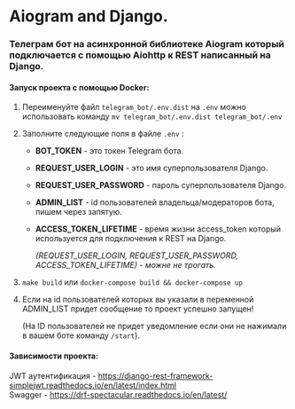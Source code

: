 # Aiogram and Django.

### Телеграм бот на асинхронной библиотеке Aiogram который подключается с помощью Aiohttp к REST написанный на Django.



#### Запуск проекта с помощью Docker:

1. Переименуйте файл `telegram_bot/.env.dist` на `.env` можно использовать команду `mv telegram_bot/.env.dist telegram_bot/.env`

2. Заполните следующие поля в файле `.env` : 

   - **BOT_TOKEN** - это токен Telegram бота.

   - **REQUEST_USER_LOGIN** - это имя суперпользователя Django.

   - **REQUEST_USER_PASSWORD** - пароль суперпользователя Django.

   - **ADMIN_LIST** - id пользователей владельца/модераторов бота, пишем через запятую.

   - **ACCESS_TOKEN_LIFETIME** - время жизни access_token который используется для подключения к REST на Django.

     *(REQUEST_USER_LOGIN, REQUEST_USER_PASSWORD, ACCESS_TOKEN_LIFETIME) - можне не трогать.*

3. `make build` или `docker-compose build && docker-compose up`

4. Если на id пользователей которых вы указали в переменной ADMIN_LIST придет сообщение то проект успешно запущен!

   (На ID пользователей не придет уведомление если они не нажимали в вашем боте команду `/start`).



#### Зависимости проекта:

JWT аутентификация - https://django-rest-framework-simplejwt.readthedocs.io/en/latest/index.html  
Swagger - https://drf-spectacular.readthedocs.io/en/latest/
